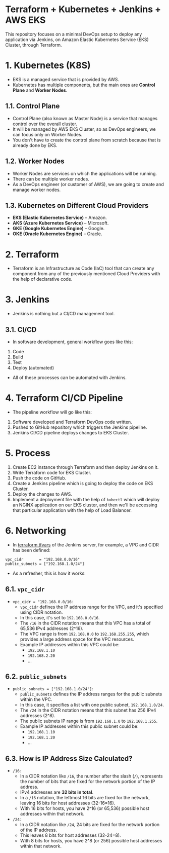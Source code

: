 # Terraform + Kubernetes + Jenkins + AWS EKS

This repository focuses on a minimal DevOps setup to deploy any application via Jenkins, on Amazon Elastic Kubernetes
Service (EKS) Cluster, through Terraform.

# 1. Kubernetes (K8S)

- EKS is a managed service that is provided by AWS.
- Kubernetes has multiple components, but the main ones are **Control Plane** and **Worker Nodes**.

## 1.1. Control Plane

- Control Plane (also known as Master Node) is a service that manages control over the overall cluster.
- It will be managed by AWS EKS Cluster, so as DevOps engineers, we can focus only on Worker Nodes.
- You don't have to create the control plane from scratch because that is already done by EKS.

## 1.2. Worker Nodes

- Worker Nodes are services on which the applications will be running.
- There can be multiple worker nodes.
- As a DevOps engineer (or customer of AWS), we are going to create and manage worker nodes.

## 1.3. Kubernetes on Different Cloud Providers

- **EKS (Elastic Kubernetes Service)** – Amazon.
- **AKS (Azure Kubernetes Service)** – Microsoft.
- **GKE (Google Kubernetes Engine)** – Google.
- **OKE (Oracle Kubernetes Engine)** – Oracle.

# 2. Terraform

- Terraform is an Infrastructure as Code (IaC) tool that can create any component from any of the previously mentioned
	Cloud Providers with the help of declarative code.

# 3. Jenkins

- Jenkins is nothing but a CI/CD management tool.

## 3.1. CI/CD

- In software development, general workflow goes like this:

1. Code
2. Build
3. Test
4. Deploy (automated)

- All of these processes can be automated with Jenkins.

# 4. Terraform CI/CD Pipeline

- The pipeline workflow will go like this:

1. Software developed and Terraform DevOps code written.
2. Pushed to GitHub repository which triggers the Jenkins pipeline.
3. Jenkins CI/CD pipeline deploys changes to EKS Cluster.

# 5. Process

1. Create EC2 instance through Terraform and then deploy Jenkins on it.
2. Write Terraform code for EKS Cluster.
3. Push the code on GitHub.
4. Create a Jenkins pipeline which is going to deploy the code on EKS Cluster.
5. Deploy the changes to AWS.
6. Implement a deployment file with the help of `kubectl` which will deploy an NGINX application on our EKS cluster, and
	 then we'll be accessing that particular application with the help of Load Balancer.

# 6. Networking

- In [terraform.tfvars](jenkins-server/terraform.tfvars) of the Jenkins server, for example, a VPC and CIDR has been
	defined:

```hcl
vpc_cidr       = "192.168.0.0/16"
public_subnets = ["192.168.1.0/24"]
```

- As a refresher, this is how it works:

## 6.1. `vpc_cidr`

- `vpc_cidr = "192.168.0.0/16`:
	- `vpc_cidr` defines the IP address range for the VPC, and it's specified using CIDR notation.
	- In this case, it's set to `192.168.0.0/16`.
	- The `/16` in the CIDR notation means that this VPC has a total of 65,536 IPv4 addresses (2^16).
	- The VPC range is from `192.168.0.0` to `192.168.255.255`, which provides a large address space for the VPC
		resources.
	- Example IP addresses within this VPC could be:
		- `192.168.1.10`
		- `192.168.2.20`
		- ...

## 6.2. `public_subnets`

- `public_subnets = ["192.168.1.0/24"]`:
	- `public_subnets` defines the IP address ranges for the public subnets within the VPC.
	- In this case, it specifies a list with one public subnet, `192.168.1.0/24`.
	- The `/24` in the CIDR notation means that this subnet has 256 IPv4 addresses (2^8).
	- The public subnets IP range is from `192.168.1.0` to `192.168.1.255`.
	- Example IP addresses within this public subnet could be:
		- `192.168.1.10`
		- `192.168.1.20`
		- ...

## 6.3. How is IP Address Size Calculated?

- `/16`:
	- In a CIDR notation like `/16`, the number after the slash (`/`), represents the number of bits that are fixed for
		the network portion of the IP address.
	- IPv4 addresses are **32 bits in total**.
	- In a `/16` notation, the leftmost 16 bits are fixed for the network, leaving 16 bits for host addresses (32-16=16).
	- With 16 bits for hosts, you have 2^16 (or 65,536) possible host addresses within that network.
- `/24`:
	- In a CIDR notation like `/24`, 24 bits are fixed for the network portion of the IP address.
  - This leaves 8 bits for host addresses (32-24=8).
  - With 8 bits for hosts, you have 2^8 (or 256) possible host addresses within that network.
